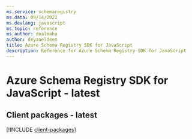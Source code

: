 ```yaml
---
ms.service: schemaregistry
ms.data: 09/14/2022
ms.devlang: javascript
ms.topic: reference
ms.author: dealmaha
author: deyaaeldeen
title: Azure Schema Registry SDK for JavaScript
description: Reference for Azure Schema Registry SDK for JavaScript
---
```

# Azure Schema Registry SDK for JavaScript - latest

## Client packages - latest
[!INCLUDE [client-packages](schema-registry-client-index.md)]